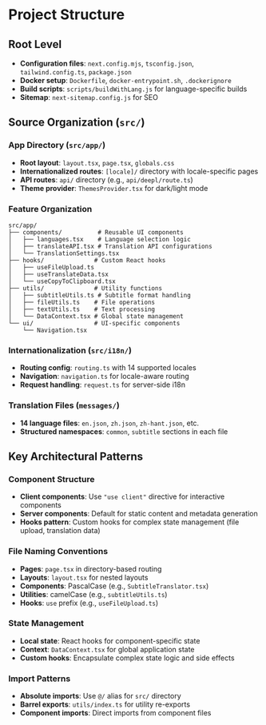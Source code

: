 # Project Structure

## Root Level
- **Configuration files**: `next.config.mjs`, `tsconfig.json`, `tailwind.config.ts`, `package.json`
- **Docker setup**: `Dockerfile`, `docker-entrypoint.sh`, `.dockerignore`
- **Build scripts**: `scripts/buildWithLang.js` for language-specific builds
- **Sitemap**: `next-sitemap.config.js` for SEO

## Source Organization (`src/`)

### App Directory (`src/app/`)
- **Root layout**: `layout.tsx`, `page.tsx`, `globals.css`
- **Internationalized routes**: `[locale]/` directory with locale-specific pages
- **API routes**: `api/` directory (e.g., `api/deepl/route.ts`)
- **Theme provider**: `ThemesProvider.tsx` for dark/light mode

### Feature Organization
```
src/app/
├── components/          # Reusable UI components
│   ├── languages.tsx    # Language selection logic
│   ├── translateAPI.tsx # Translation API configurations
│   └── TranslationSettings.tsx
├── hooks/              # Custom React hooks
│   ├── useFileUpload.ts
│   ├── useTranslateData.tsx
│   └── useCopyToClipboard.tsx
├── utils/              # Utility functions
│   ├── subtitleUtils.ts # Subtitle format handling
│   ├── fileUtils.ts    # File operations
│   ├── textUtils.ts    # Text processing
│   └── DataContext.tsx # Global state management
└── ui/                 # UI-specific components
    └── Navigation.tsx
```

### Internationalization (`src/i18n/`)
- **Routing config**: `routing.ts` with 14 supported locales
- **Navigation**: `navigation.ts` for locale-aware routing
- **Request handling**: `request.ts` for server-side i18n

### Translation Files (`messages/`)
- **14 language files**: `en.json`, `zh.json`, `zh-hant.json`, etc.
- **Structured namespaces**: `common`, `subtitle` sections in each file

## Key Architectural Patterns

### Component Structure
- **Client components**: Use `"use client"` directive for interactive components
- **Server components**: Default for static content and metadata generation
- **Hooks pattern**: Custom hooks for complex state management (file upload, translation data)

### File Naming Conventions
- **Pages**: `page.tsx` in directory-based routing
- **Layouts**: `layout.tsx` for nested layouts
- **Components**: PascalCase (e.g., `SubtitleTranslator.tsx`)
- **Utilities**: camelCase (e.g., `subtitleUtils.ts`)
- **Hooks**: `use` prefix (e.g., `useFileUpload.ts`)

### State Management
- **Local state**: React hooks for component-specific state
- **Context**: `DataContext.tsx` for global application state
- **Custom hooks**: Encapsulate complex state logic and side effects

### Import Patterns
- **Absolute imports**: Use `@/` alias for `src/` directory
- **Barrel exports**: `utils/index.ts` for utility re-exports
- **Component imports**: Direct imports from component files